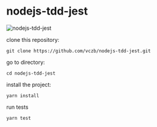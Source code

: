 # nodejs-tdd-jest
<img src="https://firebasestorage.googleapis.com/v0/b/imagestorage-4f902.appspot.com/o/GitHub%2Fnodejs-tdd-jest%2Fnodejs-tdd-jesst.png?alt=media&token=56ba12a4-7efd-4bef-8065-238250b2106d" alt="nodejs-tdd-jest">

clone this repository:

`git clone https://github.com/vczb/nodejs-tdd-jest.git`

go to directory:

`cd nodejs-tdd-jest`

install the project:

`yarn install`

run tests

`yarn test`
